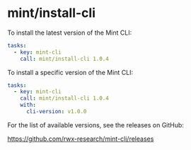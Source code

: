 # mint/install-cli

To install the latest version of the Mint CLI:

```yaml
tasks:
  - key: mint-cli
    call: mint/install-cli 1.0.4
```

To install a specific version of the Mint CLI:

```yaml
tasks:
  - key: mint-cli
    call: mint/install-cli 1.0.4
    with:
      cli-version: v1.0.0
```

For the list of available versions, see the releases on GitHub:

https://github.com/rwx-research/mint-cli/releases
